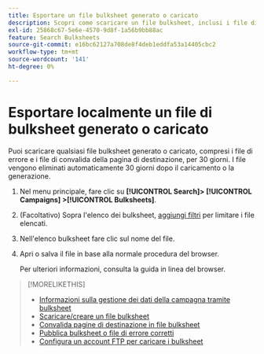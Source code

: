 ```yaml
---
title: Esportare un file bulksheet generato o caricato
description: Scopri come scaricare un file bulksheet, inclusi i file di errore e i file di convalida della pagina di destinazione.
exl-id: 25868c67-5e6e-4570-9d8f-1a56b9bb88ac
feature: Search Bulksheets
source-git-commit: e16bc62127a708de8f4deb1eddfa53a14405cbc2
workflow-type: tm+mt
source-wordcount: '141'
ht-degree: 0%

---
```


# Esportare localmente un file di bulksheet generato o caricato

Puoi scaricare qualsiasi file bulksheet generato o caricato, compresi i file di errore e i file di convalida della pagina di destinazione, per 30 giorni. I file vengono eliminati automaticamente 30 giorni dopo il caricamento o la generazione.

1. Nel menu principale, fare clic su **[!UICONTROL Search]> [!UICONTROL Campaigns] >[!UICONTROL Bulksheets]**.

1. (Facoltativo) Sopra l&#39;elenco dei bulksheet, [aggiungi filtri](/help/search-social-commerce/common-tasks/data-views/ad-hoc-settings/column-filter-apply-from-column-heading.md) per limitare i file elencati.

1. Nell&#39;elenco bulksheet fare clic sul nome del file.

1. Apri o salva il file in base alla normale procedura del browser.

   Per ulteriori informazioni, consulta la guida in linea del browser.

>[!MORELIKETHIS]
>
>* [Informazioni sulla gestione dei dati della campagna tramite bulksheet](bulksheet-about.md)
>* [Scaricare/creare un file bulksheet](/help/search-social-commerce/campaign-management/bulksheets/bulksheet-download.md)
>* [Convalida pagine di destinazione in file bulksheet](bulksheet-validate-landing-pages.md)
>* [Pubblica bulksheet o file di errore corretti](bulksheet-post.md)
>* [Configura un account FTP per caricare i bulksheet](/help/search-social-commerce/campaign-management/bulksheets/bulksheet-ftp-account.md)
